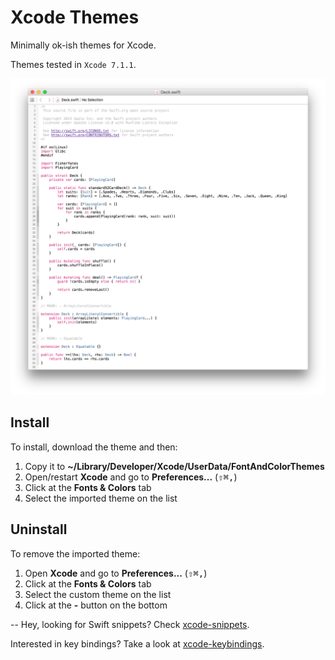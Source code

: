 # Xcode Themes
Minimally ok-ish themes for Xcode.

Themes tested in `Xcode 7.1.1`.

![screenshot](https://raw.githubusercontent.com/adrfer/xcode-themes/master/Screenshot.png)

## Install

To install, download the theme and then:

1. Copy it to **~/Library/Developer/Xcode/UserData/FontAndColorThemes**
2. Open/restart **Xcode** and go to **Preferences...** (<kbd>⇧</kbd><kbd>⌘</kbd><kbd>,</kbd>)
3. Click at the **Fonts & Colors** tab
4. Select the imported theme on the list

## Uninstall

To remove the imported theme:

1. Open **Xcode** and go to **Preferences...** (<kbd>⇧</kbd><kbd>⌘</kbd><kbd>,</kbd>)
2. Click at the **Fonts & Colors** tab
3. Select the custom theme on the list
4. Click at the **-** button on the bottom

--
Hey, looking for Swift snippets? Check [xcode-snippets](https://github.com/adrfer/xcode-snippets).

Interested in key bindings? Take a look at [xcode-keybindings](https://github.com/adrfer/xcode-keybindings).
